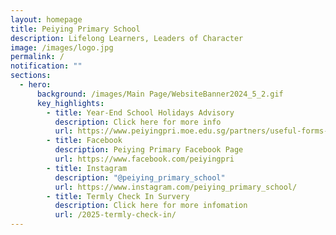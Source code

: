 ```yaml
---
layout: homepage
title: Peiying Primary School
description: Lifelong Learners, Leaders of Character
image: /images/logo.jpg
permalink: /
notification: ""
sections:
  - hero:
      background: /images/Main Page/WebsiteBanner2024_5_2.gif
      key_highlights:
        - title: Year-End School Holidays Advisory
          description: Click here for more info
          url: https://www.peiyingpri.moe.edu.sg/partners/useful-forms-and-links/students/
        - title: Facebook
          description: Peiying Primary Facebook Page
          url: https://www.facebook.com/peiyingpri
        - title: Instagram
          description: "@peiying_primary_school"
          url: https://www.instagram.com/peiying_primary_school/
        - title: Termly Check In Survery
          description: Click here for more infomation
          url: /2025-termly-check-in/
---
```

